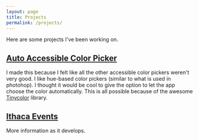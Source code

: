 ```yaml
---
layout: page
title: Projects
permalink: /projects/
---
```


Here are some projects I've been working on.

## [Auto Accessible Color Picker][auto]

I made this because I felt like all the other accessible color pickers weren't very good. I like hue-based color pickers (similar to what is used in photohop). I thought it would be cool to give the option to let the app choose the color automatically. This is all possible because of the awesome [Tinycolor][tinycolor] library.

[auto]: https://github.com/kpmcguire/auto_accessible_color_picker
[tinycolor]: https://github.com/bgrins/TinyColor


## [Ithaca Events][ithaca]

More information as it develops.

[ithaca]: https://github.com/kpmcguire/event_scraper
